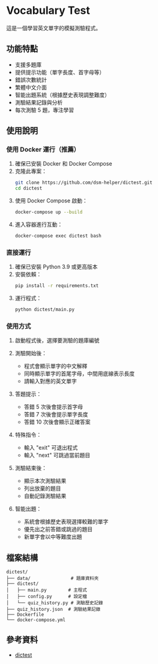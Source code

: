 # Vocabulary Test

這是一個學習英文單字的模擬測驗程式。

## 功能特點

- 支援多題庫
- 提供提示功能（單字長度、首字母等）
- 錯誤次數統計
- 繁體中文介面
- 智能出題系統（根據歷史表現調整難度）
- 測驗結果記錄與分析
- 每次測驗 5 題，專注學習

## 使用說明

### 使用 Docker 運行（推薦）

1. 確保已安裝 Docker 和 Docker Compose
2. 克隆此專案：
   ```bash
   git clone https://github.com/dsm-helper/dictest.git
   cd dictest
   ```
3. 使用 Docker Compose 啟動：
   ```bash
   docker-compose up --build
   ```
4. 進入容器進行互動：
   ```bash
   docker-compose exec dictest bash
   ```

### 直接運行

1. 確保已安裝 Python 3.9 或更高版本
2. 安裝依賴：
   ```bash
   pip install -r requirements.txt
   ```
3. 運行程式：
   ```bash
   python dictest/main.py
   ```

### 使用方式

1. 啟動程式後，選擇要測驗的題庫編號

2. 測驗開始後：
   - 程式會顯示單字的中文解釋
   - 同時顯示單字的首尾字母，中間用底線表示長度
   - 請輸入對應的英文單字

3. 答題提示：
   - 答錯 5 次後會提示首字母
   - 答錯 7 次後會提示單字長度
   - 答錯 10 次後會顯示正確答案

4. 特殊指令：
   - 輸入 "exit" 可退出程式
   - 輸入 "next" 可跳過當前題目

5. 測驗結束後：
   - 顯示本次測驗結果
   - 列出放棄的題目
   - 自動記錄測驗結果

6. 智能出題：
   - 系統會根據歷史表現選擇較難的單字
   - 優先出之前答錯或跳過的題目
   - 新單字會以中等難度出題

## 檔案結構

```
dictest/
├── data/               # 題庫資料夾
├── dictest/
│   ├── main.py        # 主程式
│   ├── config.py      # 設定檔
│   └── quiz_history.py # 測驗歷史記錄
├── quiz_history.json  # 測驗結果記錄
├── Dockerfile
└── docker-compose.yml
```

## 參考資料

 - [dictest](https://github.com/dsm-helper/dictest)